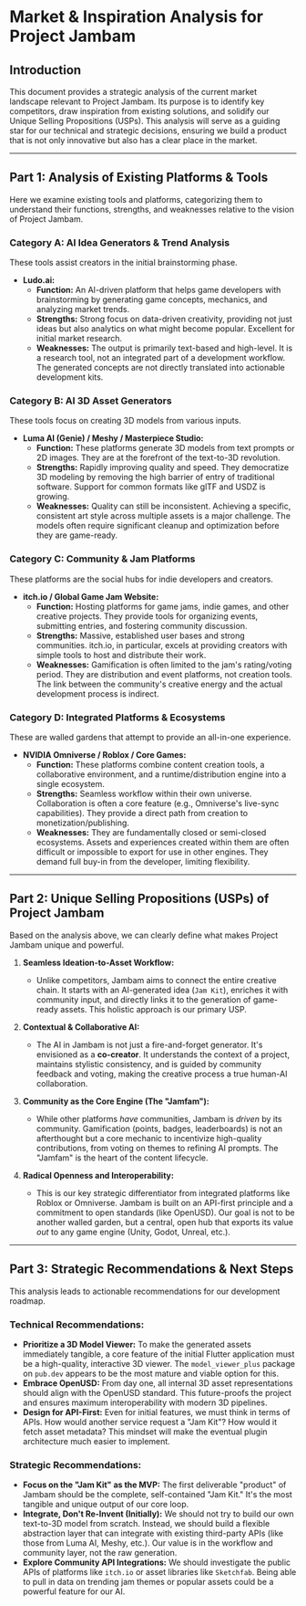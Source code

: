 # Market & Inspiration Analysis for Project Jambam

## Introduction

This document provides a strategic analysis of the current market landscape relevant to Project Jambam. Its purpose is to identify key competitors, draw inspiration from existing solutions, and solidify our Unique Selling Propositions (USPs). This analysis will serve as a guiding star for our technical and strategic decisions, ensuring we build a product that is not only innovative but also has a clear place in the market.

---

## Part 1: Analysis of Existing Platforms & Tools

Here we examine existing tools and platforms, categorizing them to understand their functions, strengths, and weaknesses relative to the vision of Project Jambam.

### Category A: AI Idea Generators & Trend Analysis

These tools assist creators in the initial brainstorming phase.

*   **Ludo.ai:**
    *   **Function:** An AI-driven platform that helps game developers with brainstorming by generating game concepts, mechanics, and analyzing market trends.
    *   **Strengths:** Strong focus on data-driven creativity, providing not just ideas but also analytics on what might become popular. Excellent for initial market research.
    *   **Weaknesses:** The output is primarily text-based and high-level. It is a research tool, not an integrated part of a development workflow. The generated concepts are not directly translated into actionable development kits.

### Category B: AI 3D Asset Generators

These tools focus on creating 3D models from various inputs.

*   **Luma AI (Genie) / Meshy / Masterpiece Studio:**
    *   **Function:** These platforms generate 3D models from text prompts or 2D images. They are at the forefront of the text-to-3D revolution.
    *   **Strengths:** Rapidly improving quality and speed. They democratize 3D modeling by removing the high barrier of entry of traditional software. Support for common formats like glTF and USDZ is growing.
    *   **Weaknesses:** Quality can still be inconsistent. Achieving a specific, consistent art style across multiple assets is a major challenge. The models often require significant cleanup and optimization before they are game-ready.

### Category C: Community & Jam Platforms

These platforms are the social hubs for indie developers and creators.

*   **itch.io / Global Game Jam Website:**
    *   **Function:** Hosting platforms for game jams, indie games, and other creative projects. They provide tools for organizing events, submitting entries, and fostering community discussion.
    *   **Strengths:** Massive, established user bases and strong communities. itch.io, in particular, excels at providing creators with simple tools to host and distribute their work.
    *   **Weaknesses:** Gamification is often limited to the jam's rating/voting period. They are distribution and event platforms, not creation tools. The link between the community's creative energy and the actual development process is indirect.

### Category D: Integrated Platforms & Ecosystems

These are walled gardens that attempt to provide an all-in-one experience.

*   **NVIDIA Omniverse / Roblox / Core Games:**
    *   **Function:** These platforms combine content creation tools, a collaborative environment, and a runtime/distribution engine into a single ecosystem.
    *   **Strengths:** Seamless workflow within their own universe. Collaboration is often a core feature (e.g., Omniverse's live-sync capabilities). They provide a direct path from creation to monetization/publishing.
    *   **Weaknesses:** They are fundamentally closed or semi-closed ecosystems. Assets and experiences created within them are often difficult or impossible to export for use in other engines. They demand full buy-in from the developer, limiting flexibility.

---

## Part 2: Unique Selling Propositions (USPs) of Project Jambam

Based on the analysis above, we can clearly define what makes Project Jambam unique and powerful.

1.  **Seamless Ideation-to-Asset Workflow:**
    *   Unlike competitors, Jambam aims to connect the entire creative chain. It starts with an AI-generated idea (`Jam Kit`), enriches it with community input, and directly links it to the generation of game-ready assets. This holistic approach is our primary USP.

2.  **Contextual & Collaborative AI:**
    *   The AI in Jambam is not just a fire-and-forget generator. It's envisioned as a **co-creator**. It understands the context of a project, maintains stylistic consistency, and is guided by community feedback and voting, making the creative process a true human-AI collaboration.

3.  **Community as the Core Engine (The "Jamfam"):**
    *   While other platforms *have* communities, Jambam is *driven* by its community. Gamification (points, badges, leaderboards) is not an afterthought but a core mechanic to incentivize high-quality contributions, from voting on themes to refining AI prompts. The "Jamfam" is the heart of the content lifecycle.

4.  **Radical Openness and Interoperability:**
    *   This is our key strategic differentiator from integrated platforms like Roblox or Omniverse. Jambam is built on an API-first principle and a commitment to open standards (like OpenUSD). Our goal is not to be another walled garden, but a central, open hub that exports its value *out* to any game engine (Unity, Godot, Unreal, etc.).

---

## Part 3: Strategic Recommendations & Next Steps

This analysis leads to actionable recommendations for our development roadmap.

### Technical Recommendations:

*   **Prioritize a 3D Model Viewer:** To make the generated assets immediately tangible, a core feature of the initial Flutter application must be a high-quality, interactive 3D viewer. The `model_viewer_plus` package on `pub.dev` appears to be the most mature and viable option for this.
*   **Embrace OpenUSD:** From day one, all internal 3D asset representations should align with the OpenUSD standard. This future-proofs the project and ensures maximum interoperability with modern 3D pipelines.
*   **Design for API-First:** Even for initial features, we must think in terms of APIs. How would another service request a "Jam Kit"? How would it fetch asset metadata? This mindset will make the eventual plugin architecture much easier to implement.

### Strategic Recommendations:

*   **Focus on the "Jam Kit" as the MVP:** The first deliverable "product" of Jambam should be the complete, self-contained "Jam Kit." It's the most tangible and unique output of our core loop.
*   **Integrate, Don't Re-Invent (Initially):** We should not try to build our own text-to-3D model from scratch. Instead, we should build a flexible abstraction layer that can integrate with existing third-party APIs (like those from Luma AI, Meshy, etc.). Our value is in the workflow and community layer, not the raw generation.
*   **Explore Community API Integrations:** We should investigate the public APIs of platforms like `itch.io` or asset libraries like `Sketchfab`. Being able to pull in data on trending jam themes or popular assets could be a powerful feature for our AI. 